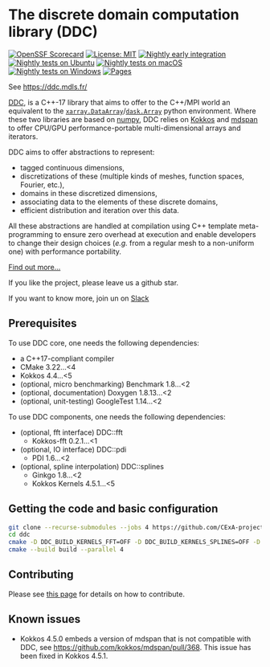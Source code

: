 <!--
Copyright (C) The DDC development team, see COPYRIGHT.md file

SPDX-License-Identifier: MIT
-->

# The discrete domain computation library (DDC)

[![OpenSSF Scorecard](https://api.scorecard.dev/projects/github.com/CExA-project/ddc/badge)](https://scorecard.dev/viewer/?uri=github.com/CExA-project/ddc)
[![License: MIT](https://img.shields.io/badge/License-MIT-yellow.svg)](https://opensource.org/licenses/MIT)
[![Nightly early integration](https://github.com/CExA-project/ddc/actions/workflows/early_integration.yaml/badge.svg?event=schedule)](https://github.com/CExA-project/ddc/actions/workflows/early_integration.yaml)
[![Nightly tests on Ubuntu](https://github.com/CExA-project/ddc/actions/workflows/tests-ubuntu.yaml/badge.svg?event=schedule)](https://github.com/CExA-project/ddc/actions/workflows/tests-ubuntu.yaml)
[![Nightly tests on macOS](https://github.com/CExA-project/ddc/actions/workflows/tests-macos.yaml/badge.svg?event=schedule)](https://github.com/CExA-project/ddc/actions/workflows/tests-macos.yaml)
[![Nightly tests on Windows](https://github.com/CExA-project/ddc/actions/workflows/tests-windows.yaml/badge.svg?event=schedule)](https://github.com/CExA-project/ddc/actions/workflows/tests-windows.yaml)
[![Pages](https://github.com/CExA-project/ddc/actions/workflows/pages.yaml/badge.svg)](https://github.com/CExA-project/ddc/actions/workflows/pages.yaml)

See <https://ddc.mdls.fr/>

[DDC](https://ddc.mdls.fr/), is a C++-17 library that aims to offer to the C++/MPI world an equivalent to the [`xarray.DataArray`](https://docs.xarray.dev/en/stable/generated/xarray.DataArray.html)/[`dask.Array`](https://docs.dask.org/en/stable/array.html) python environment.
Where these two libraries are based on [numpy](https://numpy.org/), DDC relies on [Kokkos](https://github.com/kokkos/kokkos) and [mdspan](https://www.open-std.org/jtc1/sc22/wg21/docs/papers/2020/p0009r10.html) to offer CPU/GPU performance-portable multi-dimensional arrays and iterators.

DDC aims to offer abstractions to represent:

* tagged continuous dimensions,
* discretizations of these (multiple kinds of meshes, function spaces, Fourier, etc.),
* domains in these discretized dimensions,
* associating data to the elements of these discrete domains,
* efficient distribution and iteration over this data.

All these abstractions are handled at compilation using C++ template meta-programming to ensure zero overhead at execution and enable developers to change their design choices (*e.g.* from a regular mesh to a non-uniform one) with performance portability.

[Find out more...](https://ddc.mdls.fr/)

If you like the project, please leave us a github star.

If you want to know more, join un on [Slack](https://ddc-lib.slack.com/join/shared_invite/zt-33v61oiip-UHnWCavFC0cmff5a94HYwQ)

## Prerequisites

To use DDC core, one needs the following dependencies:

* a C++17-compliant compiler
* CMake 3.22...<4
* Kokkos 4.4...<5
* (optional, micro benchmarking) Benchmark 1.8...<2
* (optional, documentation) Doxygen 1.8.13...<2
* (optional, unit-testing) GoogleTest 1.14...<2

To use DDC components, one needs the following dependencies:

* (optional, fft interface) DDC::fft
  * Kokkos-fft 0.2.1...<1
* (optional, IO interface) DDC::pdi
  * PDI 1.6...<2
* (optional, spline interpolation) DDC::splines
  * Ginkgo 1.8...<2
  * Kokkos Kernels 4.5.1...<5

## Getting the code and basic configuration

```bash
git clone --recurse-submodules --jobs 4 https://github.com/CExA-project/ddc.git
cd ddc
cmake -D DDC_BUILD_KERNELS_FFT=OFF -D DDC_BUILD_KERNELS_SPLINES=OFF -D DDC_BUILD_PDI_WRAPPER=OFF -B build
cmake --build build --parallel 4
```

## Contributing

Please see [this page](CONTRIBUTING.md) for details on how to contribute.

## Known issues

* Kokkos 4.5.0 embeds a version of mdspan that is not compatible with DDC, see <https://github.com/kokkos/mdspan/pull/368>. This issue has been fixed in Kokkos 4.5.1.
